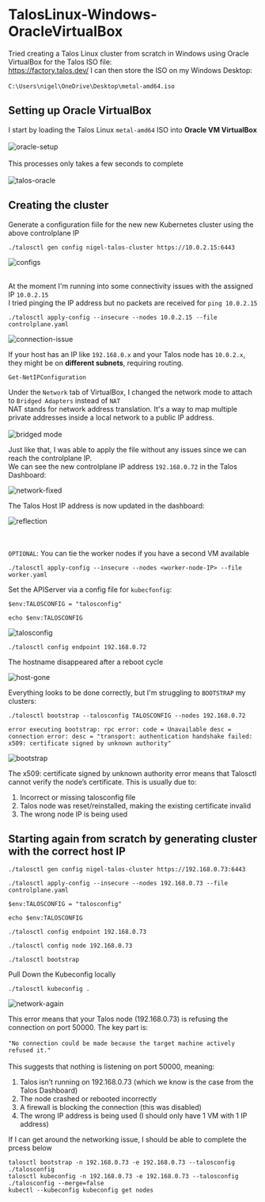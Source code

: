 # TalosLinux-Windows-OracleVirtualBox
Tried creating a Talos Linux cluster from scratch in Windows using Oracle VirtualBox for the Talos ISO file:
<br/>
https://factory.talos.dev/
I can then store the ISO on my Windows Desktop:<br/><br/>
```C:\Users\nigel\OneDrive\Desktop\metal-amd64.iso```

## Setting up Oracle VirtualBox
I start by loading the Talos Linux ```metal-amd64``` ISO into <b>Oracle VM VirtualBox</b>
<br/><br/>
![oracle-setup](https://github.com/user-attachments/assets/408716d6-ee92-4ab5-8f10-8e41716e1650)
<br/><br/>
This processes only takes a few seconds to complete
<br/><br/>
![talos-oracle](https://github.com/user-attachments/assets/6b247cb5-555e-4659-8988-abb185d63124)

## Creating the cluster
Generate a configuration fiile for the new new Kubernetes cluster using the above controlplane IP
```
./talosctl gen config nigel-talos-cluster https://10.0.2.15:6443
```
![configs](https://github.com/user-attachments/assets/7e05c959-fa39-4c48-b769-9fdf09177782)
<br/><br/>

At the moment I'm running into some connectivity issues with the assigned IP ```10.0.2.15``` <br/>
I tried pinging the IP address but no packets are received for ```ping 10.0.2.15```
```
./talosctl apply-config --insecure --nodes 10.0.2.15 --file controlplane.yaml
```

![connection-issue](https://github.com/user-attachments/assets/77eb3c6a-378a-4f68-966e-c06fa72e57fc)


If your host has an IP like ```192.168.0.x``` and your Talos node has ```10.0.2.x```, they might be on <b>different subnets</b>, requiring routing.

```
Get-NetIPConfiguration
```

Under the ```Network``` tab of VirtualBox, I changed the network mode to attach to ```Bridged Adapters``` instead of ```NAT``` <br/>
NAT stands for network address translation. It's a way to map multiple private addresses inside a local network to a public IP address.
<br/><br/>
![bridged mode](https://github.com/user-attachments/assets/bf1e7238-21a7-47e9-afa8-df3ac2b59a4f)

Just like that, I was able to apply the file without any issues since we can reach the controlplane IP. <br/>
We can see the new controlplane IP address ```192.168.0.72``` in the Talos Dashboard:

![network-fixed](https://github.com/user-attachments/assets/cf53f31e-dee4-4465-a045-b8ca9a2d52dc)


The Talos Host IP address is now updated in the dashboard:

![reflection](https://github.com/user-attachments/assets/e0b0f4a1-ad84-430e-968e-761547b2e4d0)

<br/><br/>
```OPTIONAL```: You can tie the worker nodes if you have a second VM available
```
./talosctl apply-config --insecure --nodes <worker-node-IP> --file worker.yaml
```

Set the APIServer via a config file for ```kubecfonfig```:
```
$env:TALOSCONFIG = "talosconfig"
```

```
echo $env:TALOSCONFIG
```

![talosconfig](https://github.com/user-attachments/assets/ceecf6ae-055e-41a6-a324-d6a099e4bdf1)


```
./talosctl config endpoint 192.168.0.72
```

The hostname disappeared after a reboot cycle

![host-gone](https://github.com/user-attachments/assets/cda5f52d-1fd0-403b-9a35-51bd9129f6c5)

Everything looks to be done correctly, but I'm struggling to ```BOOTSTRAP``` my clusters:
```
./talosctl bootstrap --talosconfig TALOSCONFIG --nodes 192.168.0.72
```
```error executing bootstrap: rpc error: code = Unavailable desc = connection error: desc = "transport: authentication handshake failed: x509: certificate signed by unknown authority"```

![bootstrap](https://github.com/user-attachments/assets/4af9abcd-2d5c-4943-81be-6097a638bfdb)


The x509: certificate signed by unknown authority error means that Talosctl cannot verify the node’s certificate. This is usually due to:

1. Incorrect or missing talosconfig file
2. Talos node was reset/reinstalled, making the existing certificate invalid
3. The wrong node IP is being used

## Starting again from scratch by generating cluster with the correct host IP

```
./talosctl gen config nigel-talos-cluster https://192.168.0.73:6443
```
```
./talosctl apply-config --insecure --nodes 192.168.0.73 --file controlplane.yaml
```
```
$env:TALOSCONFIG = "talosconfig"
```
```
echo $env:TALOSCONFIG
```
```
./talosctl config endpoint 192.168.0.73
```
```
./talosctl config node 192.168.0.73
```
```
./talosctl bootstrap
```
Pull Down the Kubeconfig locally
```
./talosctl kubeconfig .
```

![network-again](https://github.com/user-attachments/assets/e4684458-b8f6-4b45-a400-092cec36ea53)

This error means that your Talos node (192.168.0.73) is refusing the connection on port 50000. The key part is:
<br/><br/>
```"No connection could be made because the target machine actively refused it."```
<br/><br/>
This suggests that nothing is listening on port 50000, meaning:
1. Talos isn’t running on 192.168.0.73 (which we know is the case from the Talos Dashboard)
2. The node crashed or rebooted incorrectly
3. A firewall is blocking the connection (this was disabled)
4. The wrong IP address is being used (I should only have 1 VM with 1 IP address)

If I can get around the networking issue, I should be able to complete the prcess below

```
talosctl bootstrap -n 192.168.0.73 -e 192.168.0.73 --talosconfig ./talosconfig
talosctl kubeconfig -n 192.168.0.73 -e 192.168.0.73 --talosconfig ./talosconfig --merge=false
kubectl --kubeconfig kubeconfig get nodes
```

